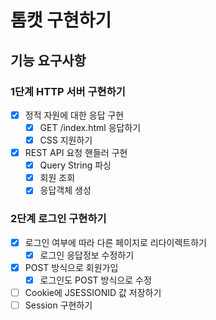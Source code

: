 # 톰캣 구현하기

## 기능 요구사항

### 1단계 HTTP 서버 구현하기

- [x] 정적 자원에 대한 응답 구현
    - [x] GET /index.html 응답하기
    - [x] CSS 지원하기
- [x] REST API 요청 핸들러 구현
    - [x] Query String 파싱
    - [x] 회원 조회
    - [x] 응답객체 생성

### 2단계 로그인 구현하기

- [x] 로그인 여부에 따라 다른 페이지로 리다이렉트하기
    - [x] 로그인 응답정보 수정하기
- [x] POST 방식으로 회원가입
    - [x] 로그인도 POST 방식으로 수정
- [ ] Cookie에 JSESSIONID 값 저장하기
- [ ] Session 구현하기
